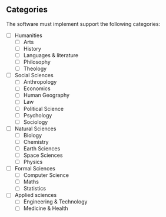 ## Categories

The software must implement support the following categories:

- [ ] Humanities
	- [ ] Arts
	- [ ] History
	- [ ] Languages & literature
	- [ ] Philosophy
	- [ ] Theology
- [ ] Social Sciences
	- [ ] Anthropology
	- [ ] Economics
	- [ ] Human Geography
	- [ ] Law
	- [ ] Political Science
	- [ ] Psychology
	- [ ] Sociology
- [ ] Natural Sciences
	- [ ] Biology
	- [ ] Chemistry
	- [ ] Earth Sciences
	- [ ] Space Sciences
	- [ ] Physics
- [ ] Formal Sciences
	- [ ] Computer Science
	- [ ] Maths
	- [ ] Statistics
- [ ] Applied sciences
	- [ ] Engineering & Technology
	- [ ] Medicine & Health